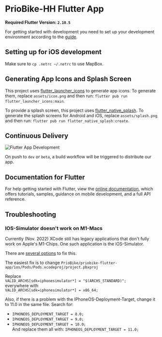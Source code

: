 # PrioBike-HH Flutter App

**Required Flutter Version: `2.10.5`**

For getting started with development you need to set up your development environment according to the [guide](https://docs.flutter.dev/get-started/install).

## Setting up for iOS development

Make sure to `cp .netrc ~/.netrc` to use MapBox.

## Generating App Icons and Splash Screen

This project uses [flutter_launcher_icons](https://pub.dev/packages/flutter_launcher_icons) to generate app icons. To generate them, replace `assets/icon.png` and then run: `flutter pub run flutter_launcher_icons:main`.

To provide a splash screen, this project uses [flutter_native_splash](https://pub.dev/packages/flutter_native_splash). To generate the splash screens for Android and iOS, replace `assets/splash.png` and then run: `flutter pub run flutter_native_splash:create`.

## Continuous Delivery

![Flutter App Development](https://user-images.githubusercontent.com/27271818/208384012-5259dae4-abad-4705-9390-ac1bcf007ac7.png)

On push to `dev` or `beta`, a build workflow will be triggered to distribute our app.

## Documentation for Flutter

For help getting started with Flutter, view the
[online documentation](https://flutter.dev/docs), which offers tutorials,
samples, guidance on mobile development, and a full API reference.

## Troubleshooting

### IOS-Simulator doesn't work on M1-Macs
Currently (Nov. 2022) XCode still has legacy applications that don't fully work on Apple's M1-Chips. One such application is the iOS-Simulator. 

There are [several options](https://blog.sudeium.com/2021/06/18/build-for-x86-simulator-on-apple-silicon-macs/) to fix this.

The easiest fix is to change `PrioBike/priobike-flutter-app/ios/Pods/Pods.xcodeproj/project.pbxproj`

Replace <br> `VALID_ARCHS[sdk=iphonesimulator*] = "$(ARCHS_STANDARD)";` <br> everywhere with <br>
`VALID_ARCHS[sdk=iphonesimulator*] = x86_64;`

Also, if there is a problem with the IPhoneOS-Deployment-Target, change it to 11.0 in the same file.
Search for:
- `IPHONEOS_DEPLOYMENT_TARGET = 8.0;`
- `IPHONEOS_DEPLOYMENT_TARGET = 9.0;`
- `IPHONEOS_DEPLOYMENT_TARGET = 10.0;`
<br> And replace them all with:
`IPHONEOS_DEPLOYMENT_TARGET = 11.0;`


